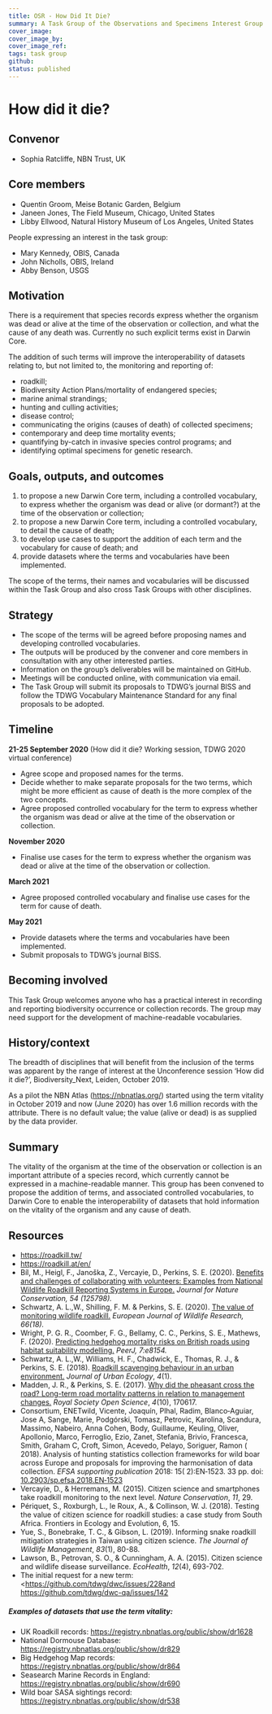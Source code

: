 ```yaml
---
title: OSR - How Did It Die?
summary: A Task Group of the Observations and Specimens Interest Group
cover_image:
cover_image_by:
cover_image_ref:
tags: task group
github: 
status: published
---
```


# How did it die? 

## Convenor

  - Sophia Ratcliffe, NBN Trust, UK

## Core members

  - Quentin Groom, Meise Botanic Garden, Belgium
  - Janeen Jones, The Field Museum, Chicago, United States
  - Libby Ellwood, Natural History Museum of Los Angeles, United States

People expressing an interest in the task group:
 
  - Mary Kennedy, OBIS, Canada
  - John Nicholls, OBIS, Ireland
  - Abby Benson, USGS

## Motivation

There is a requirement that species records express whether the organism was dead or alive at the time of the observation or collection, and what the cause of any death was. Currently no such explicit terms exist in Darwin Core.

The addition of such terms will improve the interoperability of datasets relating to, but not limited to, the monitoring and reporting of:

  - roadkill;
  - Biodiversity Action Plans/mortality of endangered species;
  - marine animal strandings;
  - hunting and culling activities;
  - disease control;
  - communicating the origins (causes of death) of collected specimens;
  - contemporary and deep time mortality events;
  - quantifying by-catch in invasive species control programs; and
  - identifying optimal specimens for genetic research.

## Goals, outputs, and outcomes

1.  to propose a new Darwin Core term, including a controlled vocabulary, to express whether the organism was dead or alive (or dormant?) at the time of the observation or collection;
2.  to propose a new Darwin Core term, including a controlled vocabulary, to detail the cause of death;
3.  to develop use cases to support the addition of each term and the vocabulary for cause of death; and
4.  provide datasets where the terms and vocabularies have been implemented.

The scope of the terms, their names and vocabularies will be discussed within the Task Group and also cross Task Groups with other disciplines.

## Strategy 

  - The scope of the terms will be agreed before proposing names and developing controlled vocabularies.
  - The outputs will be produced by the convener and core members in consultation with any other interested parties.
  - Information on the group’s deliverables will be maintained on GitHub.
  - Meetings will be conducted online, with communication via email.
  - The Task Group will submit its proposals to TDWG’s journal BISS and follow the TDWG Vocabulary Maintenance Standard for any final
    proposals to be adopted.

## Timeline

**21-25 September 2020** (How did it die? Working session, TDWG 2020 virtual conference)

  - Agree scope and proposed names for the terms.
  - Decide whether to make separate proposals for the two terms, which
    might be more efficient as cause of death is the more complex of
    the two concepts.
  - Agree proposed controlled vocabulary for the term to express
    whether the organism was dead or alive at the time of the
    observation or collection.

**November 2020**

  - Finalise use cases for the term to express whether the
organism was dead or alive at the time of the observation or
collection.

**March 2021**

- Agree proposed controlled vocabulary and finalise use
cases for the term for cause of death.

**May 2021**

  - Provide datasets where the terms and vocabularies have been implemented.
  - Submit proposals to TDWG’s journal BISS.

## Becoming involved

This Task Group welcomes anyone who has a practical interest in
recording and reporting biodiversity occurrence or collection records.
The group may need support for the development of machine-readable
vocabularies.

## History/context

The breadth of disciplines that will benefit from the inclusion of the
terms was apparent by the range of interest at the Unconference
session ‘How did it die?’, Biodiversity\_Next, Leiden, October 2019.

As a pilot the NBN Atlas (https://nbnatlas.org/) started using the
term vitality in October 2019 and now (June 2020) has over 1.6 million
records with the attribute. There is no default value; the value
(alive or dead) is as supplied by the data provider.

## Summary

The vitality of the organism at the time of the observation or
collection is an important attribute of a species record, which
currently cannot be expressed in a machine-readable manner. This group
has been convened to propose the addition of terms, and associated
controlled vocabularies, to Darwin Core to enable the interoperability
of datasets that hold information on the vitality of the organism and
any cause of death.

## Resources

  - <https://roadkill.tw/>  
  - <https://roadkill.at/en/>
  - Bíl, M., Heigl, F., Janoška, Z., Vercayie, D., Perkins, S. E.
    (2020). [Benefits and challenges of collaborating with volunteers:
    Examples from National Wildlife Roadkill Reporting Systems in
    Europe.](https://www-sciencedirect-com.abc.cardiff.ac.uk/science/article/pii/S1617138119303449)
    *Journal for Nature Conservation, 54 (125798).*
  - Schwartz, A. L.,W., Shilling, F. M. & Perkins, S. E. (2020). [The
    value of monitoring wildlife
    roadkill.](https://link.springer.com/article/10.1007/s10344-019-1357-4)
    *European Journal of Wildlife Research, 66(18).*
  - Wright, P. G. R., Coomber, F. G., Bellamy, C. C., Perkins, S. E.,
    Mathews, F. (2020). [<span class="underline">Predicting hedgehog
    mortality risks on British roads using habitat suitability
    modelling</span>.](https://peerj.com/articles/8154/) *PeerJ,
    7:e8154.*
  - Schwartz, A. L.,W., Williams, H. F., Chadwick, E., Thomas, R. J., &
    Perkins, S. E. (2018). [Roadkill scavenging behaviour in an urban
    environment.](https://academic.oup.com/jue/article/4/1/juy006/4995187) *Journal
    of Urban Ecology*, *4*(1).
  - Madden, J. R., & Perkins, S. E. (2017). [Why did the pheasant cross
    the road? Long-term road mortality patterns in relation to
    management
    changes.](http://rsos.royalsocietypublishing.org/content/4/10/170617) *Royal
    Society Open Science*, *4*(10), 170617.
  - Consortium, ENETwild, Vicente, Joaquín, Plhal, Radim, Blanco‐Aguiar,
    Jose A, Sange, Marie, Podgórski, Tomasz, Petrovic, Karolina,
    Scandura, Massimo, Nabeiro, Anna Cohen, Body, Guillaume, Keuling,
    Oliver, Apollonio, Marco, Ferroglio, Ezio, Zanet, Stefania, Brivio,
    Francesca, Smith, Graham C, Croft, Simon, Acevedo, Pelayo, Soriguer,
    Ramon ( 2018). Analysis of hunting statistics collection frameworks
    for wild boar across Europe and proposals for improving the
    harmonisation of data collection. *EFSA supporting publication*
    2018: 15( 2):EN‐1523. 33 pp. doi:
    [10.2903/sp.efsa.2018.EN‐1523](https://doi.org/10.2903/sp.efsa.2018.EN-1523)
  - Vercayie, D., & Herremans, M. (2015). Citizen science and
    smartphones take roadkill monitoring to the next level. *Nature
    Conservation*, *11*, 29. 
  - Périquet, S., Roxburgh, L., le Roux, A., & Collinson, W. J. (2018).
    Testing the value of citizen science for roadkill studies: a case
    study from South Africa. Frontiers in Ecology and Evolution, 6, 15.
  - Yue, S., Bonebrake, T. C., & Gibson, L. (2019). Informing snake
    roadkill mitigation strategies in Taiwan using citizen science. *The
    Journal of Wildlife Management*, *83*(1), 80-88. 
  - Lawson, B., Petrovan, S. O., & Cunningham, A. A. (2015). Citizen
    science and wildlife disease surveillance. *EcoHealth*, *12*(4),
    693-702. 
  - The initial request for a new term:
    <https://github.com/tdwg/dwc/issues/228and
    <https://github.com/tdwg/dwc-qa/issues/142>

##### Examples of datasets that use the term vitality:

  - UK Roadkill records:
    <https://registry.nbnatlas.org/public/show/dr1628>
  - National Dormouse Database:
    <https://registry.nbnatlas.org/public/show/dr829>
  - Big Hedgehog Map records:
    <https://registry.nbnatlas.org/public/show/dr864>
  - Seasearch Marine Records in England:
    <https://registry.nbnatlas.org/public/show/dr690>
  - Wild boar SASA sightings record:
    https://registry.nbnatlas.org/public/show/dr538
